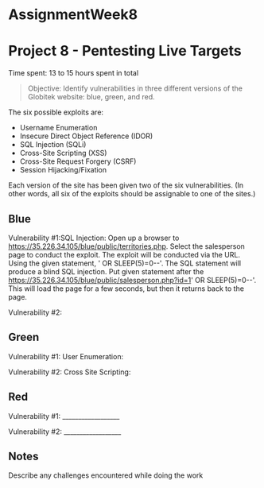 # AssignmentWeek8
# Project 8 - Pentesting Live Targets

Time spent: 13 to 15 hours spent in total

> Objective: Identify vulnerabilities in three different versions of the Globitek website: blue, green, and red.

The six possible exploits are:
* Username Enumeration
* Insecure Direct Object Reference (IDOR)
* SQL Injection (SQLi)
* Cross-Site Scripting (XSS)
* Cross-Site Request Forgery (CSRF)
* Session Hijacking/Fixation

Each version of the site has been given two of the six vulnerabilities. (In other words, all six of the exploits should be assignable to one of the sites.)

## Blue

Vulnerability #1:SQL Injection: Open up a browser to https://35.226.34.105/blue/public/territories.php. Select the salesperson page to conduct the exploit. The exploit will be conducted via the URL. Using the given statement, ' OR SLEEP(5)=0--'. The SQL statement will produce a blind SQL injection. Put given statement after the https://35.226.34.105/blue/public/salesperson.php?id=1' OR SLEEP(5)=0--'. This will load the page for a few seconds, but then it returns back to the page.

Vulnerability #2: 


## Green

Vulnerability #1: User Enumeration: 

Vulnerability #2: Cross Site Scripting: 


## Red

Vulnerability #1: __________________

Vulnerability #2: __________________


## Notes

Describe any challenges encountered while doing the work
